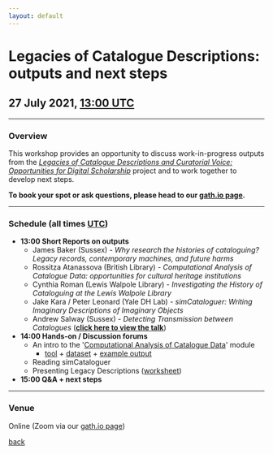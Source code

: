 ```yaml
---
layout: default
---
```


# Legacies of Catalogue Descriptions: outputs and next steps

## 27 July 2021, [13:00 UTC](https://www.timeanddate.com/worldclock/fixedtime.html?iso=20210727T1300)

______
### Overview

This workshop provides an opportunity to discuss work-in-progress outputs from the *[Legacies of Catalogue Descriptions and Curatorial Voice: Opportunities for Digital Scholarship](https://cataloguelegacies.github.io/)* project and to work together to develop next steps.

**To book your spot or ask questions, please head to our [gath.io page](https://gath.io/b9zgBfuWkBqH6ltJS1kAM).**

______
### Schedule (all times [UTC](https://www.timeanddate.com/worldclock/fixedtime.html?iso=20210727T1300))

- **13:00 Short Reports on outputs**
  - James Baker (Sussex) - *Why research the histories of cataloguing? Legacy records, contemporary machines, and future harms*
  - Rossitza Atanassova (British Library) - *Computational Analysis of Catalogue Data: opportunities for cultural heritage institutions*
  - Cynthia Roman (Lewis Walpole Library) - *Investigating the History of Cataloguing at the Lewis Walpole Library*
  - Jake Kara / Peter Leonard (Yale DH Lab) - *simCataloguer: Writing Imaginary Descriptions of Imaginary Objects*
  - Andrew Salway (Sussex) - *Detecting Transmission between Catalogues* (**[click here to view the talk](https://www.youtube.com/watch?v=VXVb0YwX3w8)**)
- **14:00 Hands-on / Discussion forums**
  - An intro to the '[Computational Analysis of Catalogue Data](https://cataloguelegacies.github.io/antconc.github.io/)' module
      - [tool](https://www.laurenceanthony.net/software/antconc/) + [dataset](https://github.com/CatalogueLegacies/antconc.github.io/blob/gh-pages/data/IAMS_Photographs_1850-1950_selection3.txt) + [example output](https://drive.google.com/file/d/13AJAsJz0kfhMKRB4jtdvtGUxFO0LcjMf/view)
  - Reading simCataloguer
  - Presenting Legacy Descriptions ([worksheet](https://github.com/CatalogueLegacies/CatalogueLegacies.github.io/blob/master/pubs/2021_legacies-showcase_breakout3_presenting-legacy-descriptions.pdf))
- **15:00 Q&A + next steps**

______
### Venue

Online (Zoom via our [gath.io page](https://gath.io/b9zgBfuWkBqH6ltJS1kAM))


[back](./)
